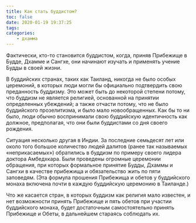 ```yaml
---
title: Как стать буддистом?
toc: false
date: 2020-01-19 19:37:25
tags:
categories:
    - дхамма
---
```


Фактически, кто-то становится буддистом, когда, приняв Прибежище в Будде, Дхамме и Сангхе, они начинают изучать и применять учение Будды в своей жизни.

В буддийских странах, таких как Таиланд, никогда не было особых церемоний, в которых люди могли бы официально подтвердить свою преданность буддизму. Это может быть до некоторой степени потому, что буддизм не является религией, основанной на принятии определенных убеждений; а также отчасти потому, что не было буддийского прозелитизма, и было мало новообращенных. Как бы то ни было, люди обычно воспринимали свою буддийскую идентичность как должное, предполагая, что они были буддистами со дня своего рождения.

Ситуация несколько другая в Индии. За последние семьдесят лет или около того большое количество людей далитов (ранее так называемых «неприкасаемых») обратились в буддизм по примеру своего лидера доктора Амбедхкара. Были проведены огромные церемонии обращения, при которых формальное принятие Будды, Дхаммы и Сангхи в качестве прибежища и обязательство жить по пяти заповедям. (Эта формула прошения Прибежища и обетов у буддийского монаха включена почти в каждую буддийскую церемонию в Таиланде.)

Что же касается стран, в которых буддизм как религия мало известен, и нет возможности принять Прибежище и пять обетов при участии буддийского монаха, будет достаточным самостоятельно принять Прибежище и Обеты, в дальнейшем стараясь соблюдать их.

